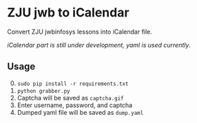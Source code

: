 ZJU jwb to iCalendar
====================

Convert ZJU jwbinfosys lessons into iCalendar file.

_iCalendar part is still under development, yaml is used currently._

## Usage
0. `sudo pip install -r requirements.txt`
1. `python grabber.py`
2. Captcha will be saved as `captcha.gif`
3. Enter username, password, and captcha
4. Dumped yaml file will be saved as `dump.yaml`